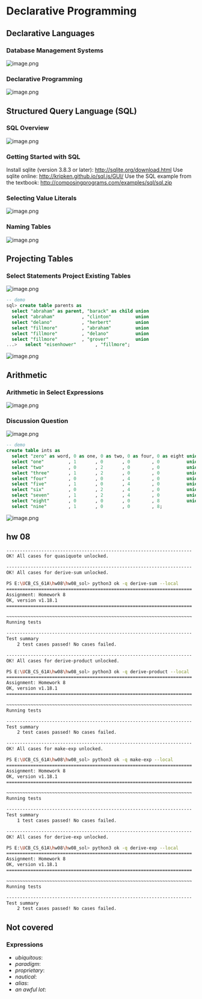 # Declarative Programming
## Declarative Languages
### Database Management Systems
![image.png](https://s2.loli.net/2025/02/04/RpYPXBNo1TuHm8k.png)
### Declarative Programming
![image.png](https://s2.loli.net/2025/02/04/TFLaKGp2Yihs4Iz.png)
## Structured Query Language (SQL)
### SQL Overview
![image.png](https://s2.loli.net/2025/02/04/5iZCWpxUflVHRDc.png)
### Getting Started with SQL
Install sqlite (version 3.8.3 or later): http://sqlite.org/download.html 
Use sqlite online: http://kripken.github.io/sql.js/GUI/
Use the SQL example from the textbook: http://composingprograms.com/examples/sql/sql.zip
### Selecting Value Literals
![image.png](https://s2.loli.net/2025/02/04/fJyoY2XtT6lzich.png)
### Naming Tables
![image.png](https://s2.loli.net/2025/02/04/wGPOBRDWhunUMpH.png)
## Projecting Tables
### Select Statements Project Existing Tables
![image.png](https://s2.loli.net/2025/02/04/3Bj2NYHgvVy84ik.png)
```sql
-- demo
sql> create table parents as
  select "abraham" as parent, "barack" as child union
  select "abraham"          , "clinton"         union
  select "delano"           , "herbert"         union
  select "fillmore"         , "abraham"         union
  select "fillmore"         , "delano"          union
  select "fillmore"         , "grover"          union
...>   select "eisenhower"       , "fillmore";
```
![image.png](https://s2.loli.net/2025/02/04/VvrAgMkcB9FjtNP.png)
## Arithmetic
### Arithmetic in Select Expressions
![image.png](https://s2.loli.net/2025/02/04/BIxDQz52aY1W37O.png)
### Discussion Question
![image.png](https://s2.loli.net/2025/02/04/uj8GXaYQczw7hgA.png)
```sql
-- demo
create table ints as
  select "zero" as word, 0 as one, 0 as two, 0 as four, 0 as eight union
  select "one"         , 1       , 0       , 0        , 0          union
  select "two"         , 0       , 2       , 0        , 0          union
  select "three"       , 1       , 2       , 0        , 0          union
  select "four"        , 0       , 0       , 4        , 0          union
  select "five"        , 1       , 0       , 4        , 0          union
  select "six"         , 0       , 2       , 4        , 0          union
  select "seven"       , 1       , 2       , 4        , 0          union
  select "eight"       , 0       , 0       , 0        , 8          union
  select "nine"        , 1       , 0       , 0        , 8;
```
![image.png](https://s2.loli.net/2025/02/04/VtHo843vQixAWhX.png)
## hw 08
```sh
---------------------------------------------------------------------
OK! All cases for quasiquote unlocked.

---------------------------------------------------------------------
OK! All cases for derive-sum unlocked.

PS E:\UCB_CS_61A\hw08\hw08_sol> python3 ok -q derive-sum --local
=====================================================================
Assignment: Homework 8
OK, version v1.18.1
=====================================================================

~~~~~~~~~~~~~~~~~~~~~~~~~~~~~~~~~~~~~~~~~~~~~~~~~~~~~~~~~~~~~~~~~~~~~
Running tests

---------------------------------------------------------------------
Test summary
    2 test cases passed! No cases failed.

---------------------------------------------------------------------
OK! All cases for derive-product unlocked.

PS E:\UCB_CS_61A\hw08\hw08_sol> python3 ok -q derive-product --local
=====================================================================
Assignment: Homework 8
OK, version v1.18.1
=====================================================================

~~~~~~~~~~~~~~~~~~~~~~~~~~~~~~~~~~~~~~~~~~~~~~~~~~~~~~~~~~~~~~~~~~~~~
Running tests

---------------------------------------------------------------------
Test summary
    2 test cases passed! No cases failed.

---------------------------------------------------------------------
OK! All cases for make-exp unlocked.

PS E:\UCB_CS_61A\hw08\hw08_sol> python3 ok -q make-exp --local
=====================================================================
Assignment: Homework 8
OK, version v1.18.1
=====================================================================

~~~~~~~~~~~~~~~~~~~~~~~~~~~~~~~~~~~~~~~~~~~~~~~~~~~~~~~~~~~~~~~~~~~~~
Running tests

---------------------------------------------------------------------
Test summary
    1 test cases passed! No cases failed.

---------------------------------------------------------------------
OK! All cases for derive-exp unlocked.

PS E:\UCB_CS_61A\hw08\hw08_sol> python3 ok -q derive-exp --local
=====================================================================
Assignment: Homework 8
OK, version v1.18.1
=====================================================================

~~~~~~~~~~~~~~~~~~~~~~~~~~~~~~~~~~~~~~~~~~~~~~~~~~~~~~~~~~~~~~~~~~~~~
Running tests

---------------------------------------------------------------------
Test summary
    2 test cases passed! No cases failed.
```
## Not covered
### Expressions
- *ubiquitous*:
- *paradigm*:
- *proprietary*:
- *nautical*:
- *alias*:
- *an awful lot*: